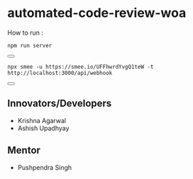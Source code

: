 # **automated-code-review-woa**

How to run :

<pre><code>npm run server</code></pre>
<button onclick="copyToClipboard('npm run server')"></button>

<pre><code>npx smee -u https://smee.io/UFFhwrdYvgQ1teW -t http://localhost:3000/api/webhook</code></pre>
<button onclick="copyToClipboard('npx smee -u https://smee.io/UFFhwrdYvgQ1teW -t http://localhost:3000/api/webhook')"></button>


## **Innovators/Developers​**
- Krishna Agarwal  
- Ashish Upadhyay 

## **Mentor**
- Pushpendra Singh ​

